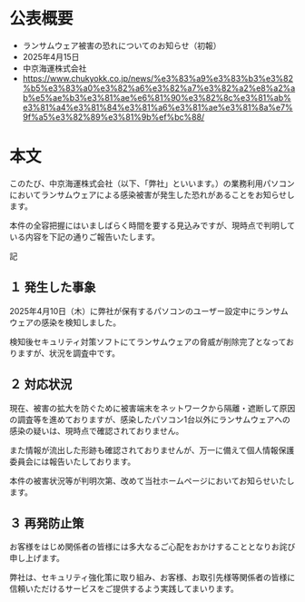 # 公表概要
- ランサムウェア被害の恐れについてのお知らせ（初報）
- 2025年4月15日
- 中京海運株式会社
- https://www.chukyokk.co.jp/news/%e3%83%a9%e3%83%b3%e3%82%b5%e3%83%a0%e3%82%a6%e3%82%a7%e3%82%a2%e8%a2%ab%e5%ae%b3%e3%81%ae%e6%81%90%e3%82%8c%e3%81%ab%e3%81%a4%e3%81%84%e3%81%a6%e3%81%ae%e3%81%8a%e7%9f%a5%e3%82%89%e3%81%9b%ef%bc%88/

# 本文
このたび、中京海運株式会社（以下、「弊社」といいます。）の業務利用パソコンにおいてランサムウェアによる感染被害が発生した恐れがあることをお知らせします。

本件の全容把握にはいましばらく時間を要する見込みですが、現時点で判明している内容を下記の通りご報告いたします。

記

## １ 発生した事象
2025年4月10日（木）に弊社が保有するパソコンのユーザー設定中にランサムウェアの感染を検知しました。

検知後セキュリティ対策ソフトにてランサムウェアの脅威が削除完了となっておりますが、状況を調査中です。

## ２ 対応状況
現在、被害の拡大を防ぐために被害端末をネットワークから隔離・遮断して原因の調査等を進めておりますが、感染したパソコン1台以外にランサムウェアへの感染の疑いは、現時点で確認されておりません。

また情報が流出した形跡も確認されておりませんが、万一に備えて個人情報保護委員会には報告いたしております。

本件の被害状況等が判明次第、改めて当社ホームページにおいてお知らせいたします。

## ３ 再発防止策
お客様をはじめ関係者の皆様には多大なるご心配をおかけすることとなりお詫び申し上げます。

弊社は、セキュリティ強化策に取り組み、お客様、お取引先様等関係者の皆様に信頼いただけるサービスをご提供するよう実践してまいります。


